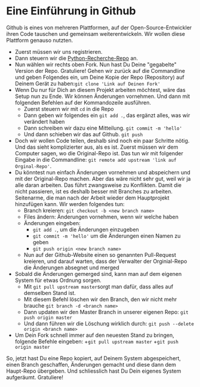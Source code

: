 # Eine Einführung in Github

Github is eines von mehreren Plattformen, auf der Open-Source-Entwickler
ihren Code tauschen und gemeinsam weiterentwickeln. Wir wollen diese
Plattform genauso nutzten.

- Zuerst müssen wir uns registrieren.
- Dann steuern wir die [Python-Recherche-Repo](https://github.com/barjacks/pythonrecherche)
an.
- Nun wählen wir rechts oben Fork. Nun hast Du Deine "gegabelte" Version der
Repo. Gratuliere! Gehen wir zurück auf die Commandline und geben Folgendes ein,
um Deine Kopie der Repo (Repository) auf Deinem Gerät zu haben:```git clone
'Link auf Deinen Fork'```
- Wenn Du nur für Dich an diesem Projekt arbeiten möchtest, wäre das Setup
nun zu Ende. Wir können Änderungen vornehmen. Und dann mit folgenden Befehlen
auf der Kommandozeile ausführen.
    + Zuerst steuern wir mit ```cd``` in die Repo
    + Dann geben wir folgendes ein ```git add .```, das ergänzt alles, was wir
    verändert haben
    + Dann schreiben wir dazu eine Mitteilung. ```git commit -m 'hello'```
    + Und dann schieben wir das auf Github. ```git push```
- Doch wir wollen Code teilen, deshalb sind noch ein paar Schritte nötig. Und
das sieht komplizierter aus, als es ist. Zuerst müssen wir dem Computer sagen,
wo die Original-Repo ist. Das tun wir mit folgender Eingabe in die
Commandline: ```git remote add upstream 'link auf Orginal-Repo'```.
- Du könntest nun einfach Änderungen vornehmen und abspeichern und mit der
Original-Repo machen. Aber das wäre nicht sehr gut, weil wir ja alle daran
arbeiten. Das führt zwangsweise zu Konflikten. Damit die nicht passieren, ist
es deshalb besser mit Branches zu arbeiten. Seitenarme, die man nach
der Arbeit wieder dem Hauptprojekt hinzufügen kann. Wir werden folgendes tun:
    + Branch kreieren: ```git checkout -b <new branch name>```
    + Files ändern: Änderungen vornehmen, wenn wir welche haben
    + Änderungen eingeben:
        - ```git add .```, um die Änderungen einzugeben
        - ```git commit -m 'hello'``` um die Änderungen einen Namen zu geben
        - ```git push origin <new branch name>```
    + Nun auf der Github-Website einen so genannten Pull-Request kreieren, und
    darauf warten, dass der Verwalter der Orginial-Repo die Änderungen absegnet
    und merged
- Sobald die Änderungen gemerged sind, kann man auf dem eigenen System für etwas
Ordnung sorgen.
    + Mit  ```git pull upstream master```sorgt man dafür, dass alles auf
    demselben Stand ist.
    + Mit diesem Befehl löschen wir den Branch, den wir nicht mehr
    brauche ```git branch -d <branch name>```
    + Dann updaten wir den Master Branch in unserer eigenen
    Repo: ```git push origin master```
    + Und dann führen wir die Löschung wirklich durch: ```git push --delete
    origin <branch name>```
- Um Dein Fork schnell immer auf den neuesten Stand zu bringen, folgende
Befehle eingeben:
    +```git pull upstream master```
    +```git push origin master```

So, jetzt hast Du eine Repo kopiert, auf Deinem System abgespeichert, einen
Branch geschaffen, Änderungen gemacht und diese dann dem Haupt-Repo übergeben.
Und schliesslich hast Du Dein eigenes System aufgeräumt. Gratuliere!
